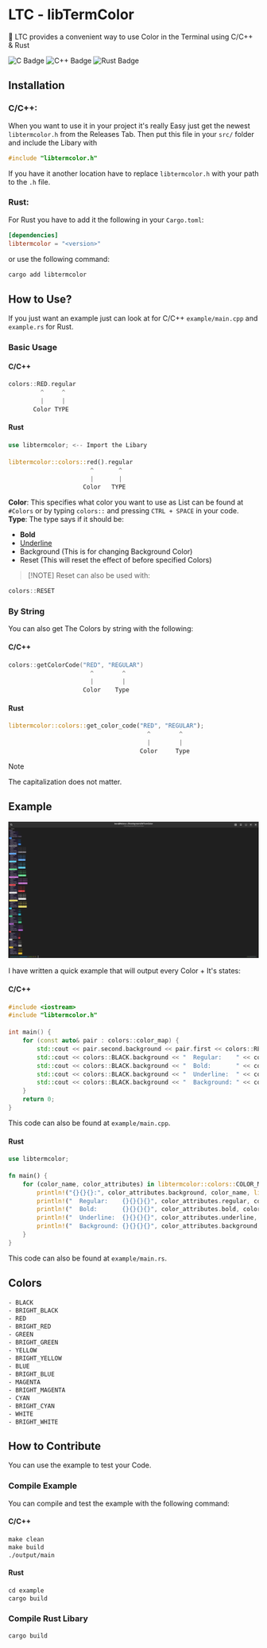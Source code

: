 # **LTC** - libTermColor

🚀 LTC provides a convenient way to use Color in the Terminal using C/C++ & Rust

![C Badge](https://img.shields.io/badge/C-A8B9CC?logo=c&logoColor=fff&style=for-the-badge) ![C++ Badge](https://img.shields.io/badge/C%2B%2B-00599C?logo=cplusplus&logoColor=fff&style=for-the-badge) ![Rust Badge](https://img.shields.io/badge/Rust-000?logo=rust&logoColor=fff&style=for-the-badge)

## Installation 

### C/C++:

When you want to use it in your project it's really Easy just get the newest ``libtermcolor.h`` from the Releases Tab.
Then put this file in your ``src/`` folder and include the Libary with
```c++
#include "libtermcolor.h"
```
If you have it another location have to replace ``libtermcolor.h`` with your path to the ``.h`` file.

### Rust:

For Rust you have to add it the following in your ``Cargo.toml``:

```toml
[dependencies]
libtermcolor = "<version>"
```

or use the following command:

```bash
cargo add libtermcolor
```

## How to Use?

If you just want an example just can look at for C/C++ ``example/main.cpp`` and ``example.rs`` for Rust.

### Basic Usage

#### C/C++
```c++
colors::RED.regular
         ^     ^
         |     |
       Color TYPE
```

#### Rust

```rust
use libtermcolor; <-- Import the Libary

libtermcolor::colors::red().regular
                       ^       ^
                       |       |
                     Color   TYPE
```

**Color**: This specifies what color you want to use as List can be found at `` #Colors`` or by typing ``colors::`` and pressing ``CTRL + SPACE`` in your code. <br>
**Type**: The type says if it should be:
- **Bold**
- <span style="text-decoration:underline">Underline<span>
- Background (This is for changing Background Color)
- Reset (This will reset the effect of before specified Colors)
>
>[!NOTE]
>Reset can also be used with:

```c++
colors::RESET
```

### By String
You can also get The Colors by string with the following:

#### C/C++

```c++
colors::getColorCode("RED", "REGULAR")
                       ^        ^
                       |        |
                     Color    Type
```

#### Rust

```rust
libtermcolor::colors::get_color_code("RED", "REGULAR");
                                       ^        ^
                                       |        |
                                     Color     Type
```

>[!NOTE]
>The capitalization does not matter.

## Example

![Screenshot of Example](https://github.com/Noriskky/libTermColor/blob/main/screenshots/screenshots.jpeg?raw=true)

I have written a quick example that will output every Color + It's states:

#### C/C++

```c++
#include <iostream>
#include "libtermcolor.h"

int main() {
    for (const auto& pair : colors::color_map) {
        std::cout << pair.second.background << pair.first << colors::RESET << ":\n";
        std::cout << colors::BLACK.background << "  Regular:    " << colors::RESET << pair.second.regular << pair.first << pair.second.reset << std::endl;
        std::cout << colors::BLACK.background << "  Bold:       " << colors::RESET << pair.second.bold << pair.first << pair.second.reset << std::endl;
        std::cout << colors::BLACK.background << "  Underline:  " << colors::RESET << pair.second.underline << pair.first << pair.second.reset << std::endl;
        std::cout << colors::BLACK.background << "  Background: " << colors::RESET << pair.second.background << pair.first << pair.second.reset << std::endl;
    }
    return 0;
}
```
This code can also be found at ``example/main.cpp``.

#### Rust

```rust
use libtermcolor;

fn main() {
    for (color_name, color_attributes) in libtermcolor::colors::COLOR_MAP.iter() {
        println!("{}{}{}:", color_attributes.background, color_name, libtermcolor::colors::reset());
        println!("  Regular:    {}{}{}{}", color_attributes.regular, color_name, color_attributes.reset, libtermcolor::colors::reset());
        println!("  Bold:       {}{}{}{}", color_attributes.bold, color_name, color_attributes.reset, libtermcolor::colors::reset());
        println!("  Underline:  {}{}{}{}", color_attributes.underline, color_name, color_attributes.reset, libtermcolor::colors::reset());
        println!("  Background: {}{}{}{}", color_attributes.background, color_name, color_attributes.reset, libtermcolor::colors::reset());
    }
}
```
This code can also be found at ``example/main.rs``.

## Colors

```
- BLACK
- BRIGHT_BLACK
- RED
- BRIGHT_RED
- GREEN
- BRIGHT_GREEN
- YELLOW
- BRIGHT_YELLOW
- BLUE
- BRIGHT_BLUE
- MAGENTA
- BRIGHT_MAGENTA
- CYAN
- BRIGHT_CYAN
- WHITE
- BRIGHT_WHITE
```

## How to Contribute
You can use the example to test your Code.

### Compile Example
You can compile and test the example with the following command:

#### C/C++
```shell
make clean
make build
./output/main
```

#### Rust
```shell
cd example
cargo build
```

### Compile Rust Libary

```shell
cargo build
```
